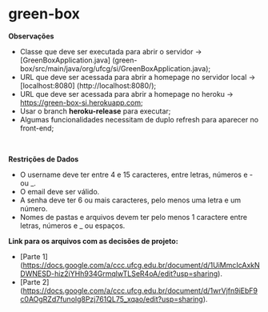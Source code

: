 # green-box

**Observações**
- Classe que deve ser executada para abrir o servidor -> [GreenBoxApplication.java] (green-box/src/main/java/org/ufcg/si/GreenBoxApplication.java);
- URL que deve ser acessada para abrir a homepage no servidor local -> [localhost:8080] (http://localhost:8080/);
- URL que deve ser acessada para abrir a homepage no heroku -> https://green-box-si.herokuapp.com;
- Usar o branch **heroku-release** para executar;
- Algumas funcionalidades necessitam de duplo refresh para aparecer no front-end;
<br/>

**Restrições de Dados**
- O username deve ter entre 4 e 15 caracteres, entre letras, números e - ou _.
- O email deve ser válido.
- A senha deve ter 6 ou mais caracteres, pelo menos uma letra e um número.
- Nomes de pastas e arquivos devem ter pelo menos 1 caractere entre letras, números e _ ou espaços.

**Link para os arquivos com as decisões de projeto:**
- [Parte 1] (https://docs.google.com/a/ccc.ufcg.edu.br/document/d/1UiMmcIcAxkNDWNESD-hiz2iYHh934GrmqlwTLSeR4oA/edit?usp=sharing).
- [Parte 2] (https://docs.google.com/a/ccc.ufcg.edu.br/document/d/1wrVjfn9iEbF9c0AOgRZd7funolg8Pzj761QL75_xqao/edit?usp=sharing).



  
  
